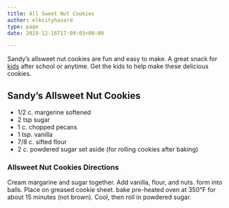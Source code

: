 ```yaml
---
title: All Sweet Nut Cookies
author: elkcityhazard
type: page
date: 2019-12-16T17:09:03+00:00

---
```

Sandy&#8217;s allsweet nut cookies are fun and easy to make. A great snack for [kids][1] after school or anytime. Get the kids to help make these delicious cookies.

## Sandy&#8217;s Allsweet Nut Cookies

  * 1/2 c. margerine softened
  * 2 tsp sugar
  * 1 c. chopped pecans
  * 1 tsp. vanilla
  * 7/8 c. sifted flour
  * 2 c. powdered sugar set aside (for rolling cookies after baking)

### Allsweet Nut Cookies Directions

Cream margarine and sugar together. Add vanilla, flour, and nuts. form into balls. Place on greased cookie sheet. bake pre-heated oven at 350&#8457; for about 15 minutes (not brown). Cool, then roll in powdered sugar.

 [1]: /wordpress/kids-corner-recipes/